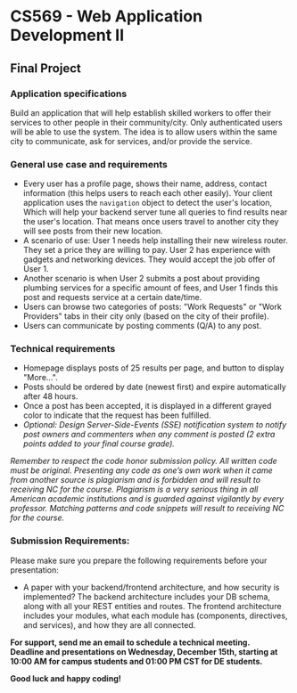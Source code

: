 # CS569 - Web Application Development II
## Final Project 
### Application specifications 
Build an application that will help establish skilled workers to offer their services to other people in their community/city. Only authenticated users will be able to use the system. The idea is to allow users within the same city to communicate, ask for services, and/or provide the service.
### General use case and requirements
* Every user has a profile page, shows their name, address, contact information (this helps users to reach each other easily). Your client application uses the `navigation` object to detect the user's location, Which will help your backend server tune all queries to find results near the user's location. That means once users travel to another city they will see posts from their new location.
* A scenario of use: User 1 needs help installing their new wireless router. They set a price they are willing to pay. User 2 has experience with gadgets and networking devices. They would accept the job offer of User 1.
* Another scenario is when User 2 submits a post about providing plumbing services for a specific amount of fees, and User 1 finds this post and requests service at a certain date/time.
* Users can browse two categories of posts: "Work Requests" or "Work Providers" tabs in their city only (based on the city of their profile). 
* Users can communicate by posting comments (Q/A)  to any post.
### Technical requirements
* Homepage displays posts of 25 results per page, and button to display "More...".
* Posts should be ordered by date (newest first) and expire automatically after 48 hours.
* Once a post has been accepted, it is displayed in a different grayed color to indicate that the request has been fulfilled.
* *Optional: Design Server-Side-Events (SSE) notification system to notify post owners and commenters when any comment is posted (2 extra points added to your final course grade).*
      
*Remember to respect the code honor submission policy. All written code must be original. Presenting any code as one’s own work when it came from another source is plagiarism and is forbidden and will result to receiving NC for the course. Plagiarism is a very serious thing in all American academic institutions and is guarded against vigilantly by every professor. Matching patterns and code snippets will result to receiving NC for the course.*
  
### Submission Requirements:
Please make sure you prepare the following requirements before your presentation:  
* A paper with your backend/frontend architecture, and how security is implemented? The backend architecture includes your DB schema, along with all your REST entities and routes. The frontend architecture includes your modules, what each module has (components, directives, and services), and how they are all connected.   
   
**For support, send me an email to schedule a technical meeting.**   
**Deadline and presentations on Wednesday, December 15th, starting at 10:00 AM for campus students and 01:00 PM CST for DE students.**   
  
**Good luck and happy coding!**
